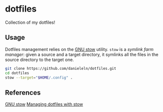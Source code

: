 # dotfiles
Collection of my dotfiles!


## Usage
Dotfiles management relies on the [GNU stow](https://www.gnu.org/software/stow/)
utility.
`stow` is a *symlink farm manager*: given a source and a target directory,
it symlinks all the files in the source directory to the target one.
```bash
git clone https://github.com/danieleln/dotfiles.git
cd dotfiles
stow --target="$HOME/.config" .
```

## References
[GNU stow](https://www.gnu.org/software/stow/)
[Managing dotfiles with stow](https://www.youtube.com/watch?v=y6XCebnB9gs)
